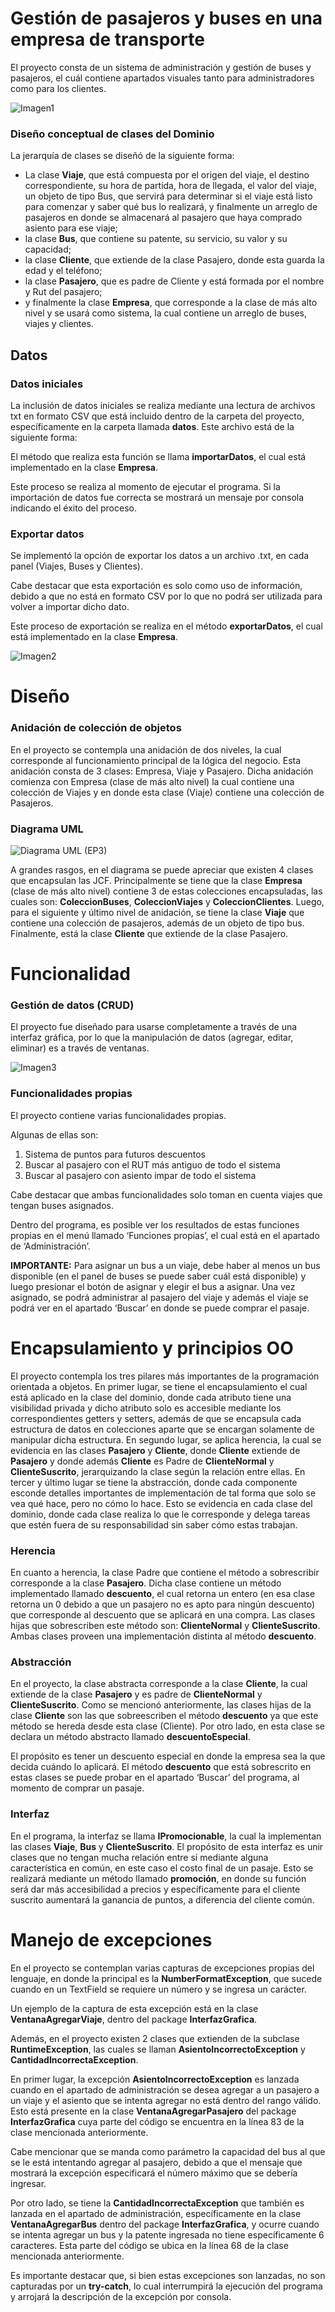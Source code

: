 # Gestión de pasajeros y buses en una empresa de transporte

El proyecto consta de un sistema de administración y gestión de buses y pasajeros, el cuál contiene apartados visuales tanto para administradores como para los clientes.

![Imagen1](https://github.com/user-attachments/assets/b32f681d-72a9-43a9-b12a-d4ef9f56c8e9)

### Diseño conceptual de clases del Dominio

La jerarquía de clases se diseñó de la siguiente forma:

* La clase **Viaje**, que está compuesta por el origen del viaje, el destino correspondiente, su hora de partida, hora de llegada, el valor del viaje, un objeto de tipo Bus, que servirá para determinar si el viaje está listo para comenzar y saber qué bus lo realizará, y finalmente un arreglo de pasajeros en donde se almacenará al pasajero que haya comprado asiento para ese viaje;
* la clase **Bus**, que contiene su patente, su servicio, su valor y su capacidad;
* la clase **Cliente**, que extiende de la clase Pasajero, donde esta guarda la edad y el teléfono;
* la clase **Pasajero**, que es padre de Cliente y está formada por el nombre y Rut del pasajero;
* y finalmente la clase **Empresa**, que corresponde a la clase de más alto nivel y se usará como sistema, la cual contiene un arreglo de buses, viajes y clientes.

## Datos

### Datos iniciales

La inclusión de datos iniciales se realiza mediante una lectura de archivos txt en formato CSV que está incluido dentro de la carpeta del proyecto, específicamente en la carpeta llamada **datos**. Este archivo está de la siguiente forma:

El método que realiza esta función se llama **importarDatos**, el cual está implementado en la clase **Empresa**.

Este proceso se realiza al momento de ejecutar el programa. Si la importación de datos fue correcta se mostrará un mensaje por consola indicando el éxito del proceso.

### Exportar datos

Se implementó la opción de exportar los datos a un archivo .txt, en cada panel (Viajes, Buses y Clientes).

Cabe destacar que esta exportación es solo como uso de información, debido a que no está en formato CSV por lo que no podrá ser utilizada para volver a importar dicho dato.

Este proceso de exportación se realiza en el método **exportarDatos**, el cual está implementado en la clase **Empresa**.

![Imagen2](https://github.com/user-attachments/assets/3b952a8f-c4e5-4604-a9c6-086a167972a9)

# Diseño

### Anidación de colección de objetos

En el proyecto se contempla una anidación de dos niveles, la cual corresponde al funcionamiento principal de la lógica del negocio. Esta anidación consta de 3 clases: Empresa, Viaje y Pasajero. Dicha anidación comienza con Empresa (clase de más alto nivel) la cual contiene una colección de Viajes y en donde esta clase (Viaje) contiene una colección de Pasajeros.

### Diagrama UML

![Diagrama UML (EP3)](https://github.com/user-attachments/assets/e88e0245-aaa1-42a1-bbe8-ea7a59d76d2c)

A grandes rasgos, en el diagrama se puede apreciar que existen 4 clases que encapsulan las JCF. Principalmente se tiene que la clase **Empresa** (clase de más alto nivel) contiene 3 de estas colecciones encapsuladas, las cuales son: **ColeccionBuses**, **ColeccionViajes** y **ColeccionClientes**. Luego, para el siguiente y último nivel de anidación, se tiene la clase **Viaje** que contiene una colección de pasajeros, además de un objeto de tipo bus. Finalmente, está la clase **Cliente** que extiende de la clase Pasajero.

# Funcionalidad

### Gestión de datos (CRUD)

El proyecto fue diseñado para usarse completamente a través de una interfaz gráfica, por lo que la manipulación de datos (agregar, editar, eliminar) es a través de ventanas.

![Imagen3](https://github.com/user-attachments/assets/f70f8713-1120-48d8-ab07-fa46732db362)

### Funcionalidades propias

El proyecto contiene varias funcionalidades propias.

Algunas de ellas son:

1) Sistema de puntos para futuros descuentos
2) Buscar al pasajero con el RUT más antiguo de todo el sistema
3) Buscar al pasajero con asiento impar de todo el sistema

Cabe destacar que ambas funcionalidades solo toman en cuenta viajes que tengan buses asignados.

Dentro del programa, es posible ver los resultados de estas funciones propias en el menú llamado ‘Funciones propias’, el cual está en el apartado de ‘Administración’.

**IMPORTANTE:** Para asignar un bus a un viaje, debe haber al menos un bus disponible (en el panel de buses se puede saber cuál está disponible) y luego presionar el botón de asignar y elegir el bus a asignar. Una vez asignado, se podrá administrar al pasajero del viaje y además el viaje se podrá ver en el apartado ‘Buscar’ en donde se puede comprar el pasaje.

# Encapsulamiento y principios OO

El proyecto contempla los tres pilares más importantes de la programación orientada a objetos. En primer lugar, se tiene el encapsulamiento el cual está aplicado en la clase del dominio, donde cada atributo tiene una visibilidad privada y dicho atributo solo es accesible mediante los correspondientes getters y setters, además de que se encapsula cada estructura de datos en colecciones aparte que se encargan solamente de manipular dicha estructura. En segundo lugar, se aplica herencia, la cual se evidencia en las clases **Pasajero** y **Cliente**, donde **Cliente** extiende de **Pasajero** y donde además **Cliente** es Padre de **ClienteNormal** y **ClienteSuscrito**, jerarquizando la clase según la relación entre ellas. En tercer y último lugar se tiene la abstracción, donde cada componente esconde detalles importantes de implementación de tal forma que solo se vea qué hace, pero no cómo lo hace. Esto se evidencia en cada clase del dominio, donde cada clase realiza lo que le corresponde y delega tareas que estén fuera de su responsabilidad sin saber cómo estas trabajan.

### Herencia

En cuanto a herencia, la clase Padre que contiene el método a sobrescribir corresponde a la clase **Pasajero**. Dicha clase contiene un método implementado llamado **descuento**, el cual retorna un entero (en esa clase retorna un 0 debido a que un pasajero no es apto para ningún descuento) que corresponde al descuento que se aplicará en una compra. Las clases hijas que sobrescriben este método son: **ClienteNormal** y **ClienteSuscrito**. Ambas clases proveen una implementación distinta al método **descuento**.

### Abstracción

En el proyecto, la clase abstracta corresponde a la clase **Cliente**, la cual extiende de la clase **Pasajero** y es padre de **ClienteNormal** y **ClienteSuscrito**. Como se mencionó anteriormente, las clases hijas de la clase **Cliente** son las que sobreescriben el método **descuento** ya que este método se hereda desde esta clase (Cliente). Por otro lado, en esta clase se declara un método abstracto llamado **descuentoEspecial**.

El propósito es tener un descuento especial en donde la empresa sea la que decida cuándo lo aplicará. El método **descuento** que está sobrescrito en estas clases se puede probar en el apartado ‘Buscar’ del programa, al momento de comprar un pasaje.

### Interfaz

En el programa, la interfaz se llama **IPromocionable**, la cual la implementan las clases **Viaje**, **Bus** y **ClienteSuscrito**. El propósito de esta interfaz es unir clases que no tengan mucha relación entre sí mediante alguna característica en común, en este caso el costo final de un pasaje. Esto se realizará mediante un método llamado **promoción**, en donde su función será dar más accesibilidad a precios y específicamente para el cliente suscrito aumentará la ganancia de puntos, a diferencia del cliente común.

# Manejo de excepciones

En el proyecto se contemplan varias capturas de excepciones propias del lenguaje, en donde la principal es la **NumberFormatException**, que sucede cuando en un TextField se requiere un número y se ingresa un carácter.

Un ejemplo de la captura de esta excepción está en la clase **VentanaAgregarViaje**, dentro del package **InterfazGrafica**.

Además, en el proyecto existen 2 clases que extienden de la subclase **RuntimeException**, las cuales se llaman **AsientoIncorrectoException** y **CantidadIncorrectaException**.

En primer lugar, la excepción **AsientoIncorrectoException** es lanzada cuando en el apartado de administración se desea agregar a un pasajero a un viaje y el asiento que se intenta agregar no está dentro del rango válido. Esto está presente en la clase **VentanaAgregarPasajero** del package **InterfazGrafica** cuya parte del código se encuentra en la línea 83 de la clase mencionada anteriormente.

Cabe mencionar que se manda como parámetro la capacidad del bus al que se le está intentando agregar al pasajero, debido a que el mensaje que mostrará la excepción especificará el número máximo que se debería ingresar.

Por otro lado, se tiene la **CantidadIncorrectaException** que también es lanzada en el apartado de administración, específicamente en la clase **VentanaAgregarBus** dentro del package **InterfazGrafica**, y ocurre cuando se intenta agregar un bus y la patente ingresada no tiene específicamente 6 caracteres. Esta parte del código se ubica en la línea 68 de la clase mencionada anteriormente.

Es importante destacar que, si bien estas excepciones son lanzadas, no son capturadas por un **try-catch**, lo cual interrumpirá la ejecución del programa y arrojará la descripción de la excepción por consola.
